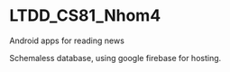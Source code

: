# LTDD_CS81_Nhom4

Android apps for reading news

Schemaless database, using google firebase for hosting.